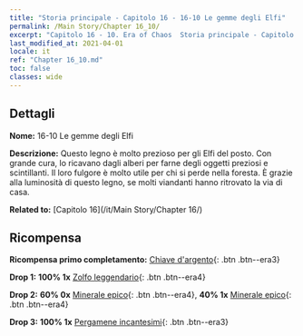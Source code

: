 ```yaml
---
title: "Storia principale - Capitolo 16 - 16-10 Le gemme degli Elfi"
permalink: /Main Story/Chapter 16_10/
excerpt: "Capitolo 16 - 10. Era of Chaos  Storia principale - Capitolo 16_10. 16-10 Le gemme degli Elfi"
last_modified_at: 2021-04-01
locale: it
ref: "Chapter 16_10.md"
toc: false
classes: wide
---
```


## Dettagli

 **Nome:** 16-10 Le gemme degli Elfi

 **Descrizione:** Questo legno è molto prezioso per gli Elfi del posto. Con grande cura, lo ricavano dagli alberi per farne degli oggetti preziosi e scintillanti. Il loro fulgore è molto utile per chi si perde nella foresta. È grazie alla luminosità di questo legno, se molti viandanti hanno ritrovato la via di casa.

 **Related to:** [Capitolo 16](/it/Main Story/Chapter 16/)

## Ricompensa

 **Ricompensa primo completamento:** [Chiave d'argento](/it/Items/con_693/){: .btn .btn--era3}

 **Drop 1:** **100% 1x** [Zolfo leggendario](/it/Items/mat_57/){: .btn .btn--era4}

 **Drop 2:** **60% 0x** [Minerale epico](/it/Items/mat_47/){: .btn .btn--era4}, **40% 1x** [Minerale epico](/it/Items/mat_47/){: .btn .btn--era4}

 **Drop 3:** **100% 1x** [Pergamene incantesimi](/it/Items/con_694/){: .btn .btn--era3}

